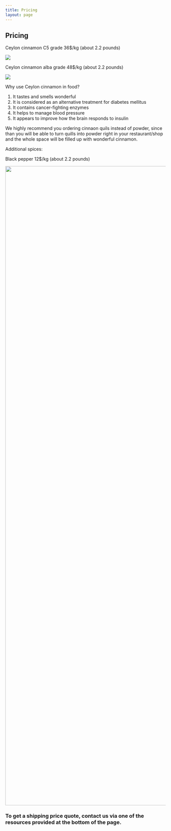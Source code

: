 ```yaml
---
title: Pricing
layout: page
---
```


## Pricing

Ceylon cinnamon C5 grade 36$/kg (about 2.2 pounds)

<img class="pricing-img"
    src="/assets/img/pricing-cinnamon-c5.jpeg"/>

Ceylon cinnamon alba grade 48$/kg (about 2.2 pounds)

<img class="pricing-img"
    src="/assets/img/pricing-cinnamon-alba.jpeg"/>

Why use Ceylon cinnamon in food?

1. It tastes and smells wonderful
2. It is considered as an alternative treatment for diabetes mellitus
3. It contains cancer-fighting enzymes
4. It helps to manage blood pressure
5. It appears to improve how the brain responds to insulin

We highly recommend you ordering cinnaon quils instead of powder, since than you will be able to turn quills into powder right in your restaurant/shop and the whole space will be filled up with wonderful cinnamon.


Additional spices:

Black pepper 12$/kg (about 2.2 pounds)

<img  style="height: 50vh"
    src="/assets/img/pricing-black-pepper.jpeg"/>


### To get a shipping price quote, contact us via one of the resources provided at the bottom of the page.
